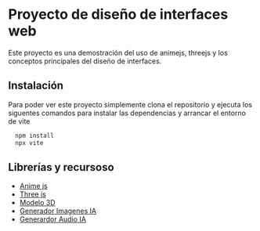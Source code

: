 
# Proyecto de diseño de interfaces web

Este proyecto es una demostración del uso de animejs, threejs y los conceptos principales del diseño de interfaces.


## Instalación

Para poder ver este proyecto simplemente clona el repositorio y ejecuta los siguentes comandos para instalar las dependencias y arrancar el entorno de vite

```bash
  npm install
  npx vite
```
    
## Librerías y recursoso

 - [Anime js](https://animejs.com/)
 - [Three js](https://threejs.org/)
 - [Modelo 3D](https://sketchfab.com/)
 - [Generador Imagenes IA](https://pixlr.com/image-generator/)
 - [Generardor Audio IA](https://www.loudly.com/crear-musica-con-inteligencia-artificial)

